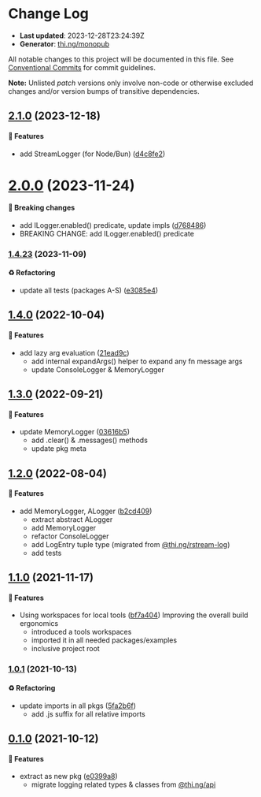 # Change Log

- **Last updated**: 2023-12-28T23:24:39Z
- **Generator**: [thi.ng/monopub](https://thi.ng/monopub)

All notable changes to this project will be documented in this file.
See [Conventional Commits](https://conventionalcommits.org/) for commit guidelines.

**Note:** Unlisted _patch_ versions only involve non-code or otherwise excluded changes
and/or version bumps of transitive dependencies.

## [2.1.0](https://github.com/thi-ng/umbrella/tree/@thi.ng/logger@2.1.0) (2023-12-18)

#### 🚀 Features

- add StreamLogger (for Node/Bun) ([d4c8fe2](https://github.com/thi-ng/umbrella/commit/d4c8fe2))

# [2.0.0](https://github.com/thi-ng/umbrella/tree/@thi.ng/logger@2.0.0) (2023-11-24)

#### 🛑 Breaking changes

- add ILogger.enabled() predicate, update impls ([d768486](https://github.com/thi-ng/umbrella/commit/d768486))
- BREAKING CHANGE: add ILogger.enabled() predicate

### [1.4.23](https://github.com/thi-ng/umbrella/tree/@thi.ng/logger@1.4.23) (2023-11-09)

#### ♻️ Refactoring

- update all tests (packages A-S) ([e3085e4](https://github.com/thi-ng/umbrella/commit/e3085e4))

## [1.4.0](https://github.com/thi-ng/umbrella/tree/@thi.ng/logger@1.4.0) (2022-10-04)

#### 🚀 Features

- add lazy arg evaluation ([21ead9c](https://github.com/thi-ng/umbrella/commit/21ead9c))
  - add internal expandArgs() helper to expand any fn message args
  - update ConsoleLogger & MemoryLogger

## [1.3.0](https://github.com/thi-ng/umbrella/tree/@thi.ng/logger@1.3.0) (2022-09-21)

#### 🚀 Features

- update MemoryLogger ([03616b5](https://github.com/thi-ng/umbrella/commit/03616b5))
  - add .clear() & .messages() methods
  - update pkg meta

## [1.2.0](https://github.com/thi-ng/umbrella/tree/@thi.ng/logger@1.2.0) (2022-08-04)

#### 🚀 Features

- add MemoryLogger, ALogger ([b2cd409](https://github.com/thi-ng/umbrella/commit/b2cd409))
  - extract abstract ALogger
  - add MemoryLogger
  - refactor ConsoleLogger
  - add LogEntry tuple type (migrated from [@thi.ng/rstream-log](https://github.com/thi-ng/umbrella/tree/main/packages/rstream-log))
  - add tests

## [1.1.0](https://github.com/thi-ng/umbrella/tree/@thi.ng/logger@1.1.0) (2021-11-17)

#### 🚀 Features

- Using workspaces for local tools ([bf7a404](https://github.com/thi-ng/umbrella/commit/bf7a404))
  Improving the overall build ergonomics
  - introduced a tools workspaces
  - imported it in all needed packages/examples
  - inclusive project root

### [1.0.1](https://github.com/thi-ng/umbrella/tree/@thi.ng/logger@1.0.1) (2021-10-13)

#### ♻️ Refactoring

- update imports in all pkgs ([5fa2b6f](https://github.com/thi-ng/umbrella/commit/5fa2b6f))
  - add .js suffix for all relative imports

## [0.1.0](https://github.com/thi-ng/umbrella/tree/@thi.ng/logger@0.1.0) (2021-10-12)

#### 🚀 Features

- extract as new pkg ([e0399a8](https://github.com/thi-ng/umbrella/commit/e0399a8))
  - migrate logging related types & classes from [@thi.ng/api](https://github.com/thi-ng/umbrella/tree/main/packages/api)
